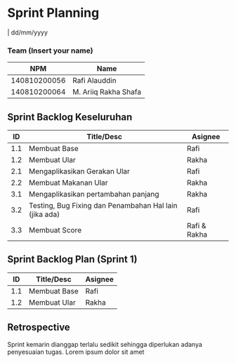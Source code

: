# Sprint Planning 
| dd/mm/yyyy

### Team (Insert your name)
| NPM           | Name                 |
| ------------- |----------------------|
| 140810200056  | Rafi Alauddin        |
| 140810200064  | M. Ariiq Rakha Shafa |


## Sprint Backlog Keseluruhan 
| ID  | Title/Desc | Asignee | 
| --- | ---------- | ------- | 
| 1.1 | Membuat Base | Rafi | 
| 1.2 | Membuat Ular | Rakha |
| 2.1 | Mengaplikasikan Gerakan Ular | Rafi |
| 2.2 | Membuat Makanan Ular | Rakha |
| 3.1 | Mengaplikasikan pertambahan panjang | Rakha |
| 3.2 | Testing, Bug Fixing dan Penambahan Hal lain (jika ada) | Rafi |
| 3.3 | Membuat Score | Rafi & Rakha |

## Sprint Backlog Plan (Sprint 1)
| ID  | Title/Desc | Asignee | 
| --- | ---------- | ------- | 
| 1.1 | Membuat Base | Rafi | 
| 1.2 | Membuat Ular | Rakha |

## Retrospective 

Sprint kemarin dianggap terlalu sedikit sehingga diperlukan adanya penyesuaian tugas. Lorem ipsum dolor sit amet
